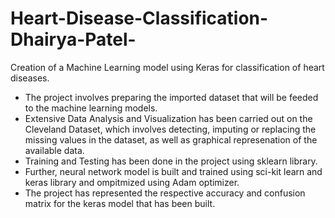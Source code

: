 # Heart-Disease-Classification-Dhairya-Patel-
Creation of a Machine Learning model using Keras for classification of heart diseases.
- The project involves preparing the imported dataset that will be feeded to the machine learning models.
- Extensive Data Analysis and Visualization has been carried out on the Cleveland Dataset, which involves detecting, imputing or replacing the missing values in the dataset, as well as graphical represenation of the available data.
- Training and Testing has been done in the project using sklearn library.
- Further, neural network model is built and trained using sci-kit learn and keras library and ompitmized using Adam optimizer.
- The project has represented the respective accuracy and confusion matrix for the keras model that has been built. 
